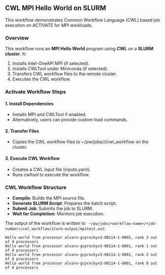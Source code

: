 ## CWL MPI Hello World on SLURM
This workflow demonstrates Common Workflow Language (CWL) based job execution on ACTIVATE for MPI workloads.

### Overview
This workflow runs an **MPI Hello World** program using **CWL** on a **SLURM cluster**. It:
1. Installs Intel-OneAPI MPI (if selected).
2. Installs CWLTool under Miniconda (if selected).
3. Transfers CWL workflow files to the remote cluster.
4. Executes the CWL workflow.

### Activate Workflow Steps

#### 1. Install Dependencies
- Installs MPI and CWLTool if enabled.
- Alternatively, users can provide custom load commands.

#### 2. Transfer Files
- Copies the CWL workflow files to ~/pw/jobs/<workflow-name>/<job-number>/cwl_workflow on the cluster.

#### 3. Execute CWL Workflow
- Creates a CWL input file (inputs.yaml).
- Runs cwltool to execute the workflow.

### CWL Workflow Structure
- **Compile**: Builds the MPI source file.
- **Generate SLURM Script**: Prepares the batch script.
- **Submit Job**: Submits the job to SLURM.
- **Wait for Completion**: Monitors job execution.

The output of the workflow is written to ` ~/pw/jobs/<workflow-name>/<job-number>/cwl_workflow/slurm-output/mpitest.out`:

```
Hello world from processor alvaro-gcprockyv3-00114-1-0002, rank 3 out of 4 processors
Hello world from processor alvaro-gcprockyv3-00114-1-0001, rank 1 out of 4 processors
Hello world from processor alvaro-gcprockyv3-00114-1-0002, rank 2 out of 4 processors
Hello world from processor alvaro-gcprockyv3-00114-1-0001, rank 0 out of 4 processors
```
